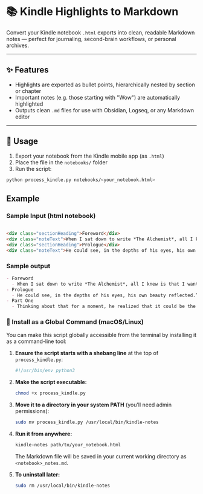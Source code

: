 # 📚 Kindle Highlights to Markdown

Convert your Kindle notebook `.html` exports into clean, readable Markdown notes — perfect for journaling, second-brain workflows, or personal archives.

---

## ✨ Features

- Highlights are exported as bullet points, hierarchically nested by section or chapter
- Important notes (e.g. those starting with "Wow") are automatically highlighted
- Outputs clean `.md` files for use with Obsidian, Logseq, or any Markdown editor

---

## 🚀 Usage

1. Export your notebook from the Kindle mobile app (as `.html`)
2. Place the file in the `notebooks/` folder
3. Run the script:

```bash
python process_kindle.py notebooks/<your_notebook.html>
```

## Example

### Sample Input (html notebook)

```html

<div class="sectionHeading">Foreword</div>
<div class="noteText">When I sat down to write *The Alchemist*, all I knew is that I wanted to write about my soul. I wanted to write about my quest to find my treasure.</div>
<div class="sectionHeading">Prologue</div>
<div class="noteText">He could see, in the depths of his eyes, his own beauty reflected.” “What a lovely story,” the alchemist thought.</div>

```

### Sample output


```md
- Foreword
  - When I sat down to write *The Alchemist*, all I knew is that I wanted to write about my soul. I wanted to write about my quest to find my treasure.
- Prologue
  - He could see, in the depths of his eyes, his own beauty reflected.” “What a lovely story,” the alchemist thought.
- Part One
  - Thinking about that for a moment, he realized that it could be the other way around: that it was he who had become accustomed to their schedule.
```

### 🔧 Install as a Global Command (macOS/Linux)

You can make this script globally accessible from the terminal by installing it as a command-line tool:

1. **Ensure the script starts with a shebang line** at the top of `process_kindle.py`:

    ```python
    #!/usr/bin/env python3
    ```

2. **Make the script executable:**

    ```bash
    chmod +x process_kindle.py
    ```

3. **Move it to a directory in your system PATH** (you’ll need admin permissions):

    ```bash
    sudo mv process_kindle.py /usr/local/bin/kindle-notes
    ```

4. **Run it from anywhere:**

    ```bash
    kindle-notes path/to/your_notebook.html
    ```

    The Markdown file will be saved in your current working directory as `<notebook>_notes.md`.

5. **To uninstall later:**

    ```bash
    sudo rm /usr/local/bin/kindle-notes
    ```
